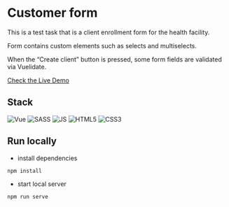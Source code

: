 # Customer form

This is a test task that is a client enrollment form for the health facility.

Form contains custom elements such as selects and multiselects.

When the “Create client” button is pressed, some form fields are validated via Vuelidate.

[Check the Live Demo](https://savelyolegych.github.io/CustomerForm/)

## Stack

![Vue](https://img.shields.io/badge/Vue%20js-35495E?style=for-the-badge&logo=vuedotjs&logoColor=4FC08D)
![SASS](https://img.shields.io/badge/Sass-CC6699?style=for-the-badge&logo=sass&logoColor=white)
![JS](https://img.shields.io/badge/JavaScript-323330?style=for-the-badge&logo=javascript&logoColor=F7DF1E)
![HTML5](https://img.shields.io/badge/html5-%23E34F26.svg?style=for-the-badge&logo=html5&logoColor=white)
![CSS3](https://img.shields.io/badge/css3-%231572B6.svg?style=for-the-badge&logo=css3&logoColor=white)

## Run locally

* install dependencies
```
npm install
```

* start local server
```
npm run serve
```
